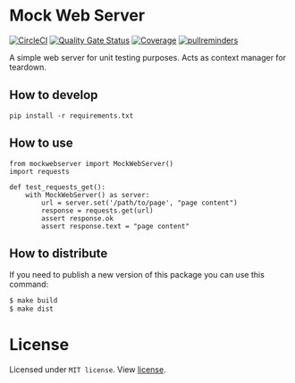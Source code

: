 # Mock Web Server

[![CircleCI](https://circleci.com/gh/Virtualstock/mockwebserver.svg?style=svg&circle-token=a157be22d8ba5cd2fefe5517bc8de839b7cd232e)](https://circleci.com/gh/Virtualstock/mockwebserver)
[![Quality Gate Status](https://sonarcloud.io/api/project_badges/measure?project=Virtualstock_mockwebserver&metric=alert_status)](https://sonarcloud.io/dashboard?id=Virtualstock_mockwebserver)
[![Coverage](https://sonarcloud.io/api/project_badges/measure?project=Virtualstock_mockwebserver&metric=coverage)](https://sonarcloud.io/dashboard?id=Virtualstock_mockwebserver)
[![pullreminders](https://pullreminders.com/badge.svg)](https://pullreminders.com?ref=badge)

A simple web server for unit testing purposes. Acts as context manager for teardown.

## How to develop

```
pip install -r requirements.txt
```

## How to use

```
from mockwebserver import MockWebServer()
import requests

def test_requests_get():
    with MockWebServer() as server:
        url = server.set('/path/to/page', "page content")
        response = requests.get(url)
        assert response.ok
        assert response.text = "page content"
```


## How to distribute

If you need to publish a new version of this package you can use this command:

```bash
$ make build
$ make dist
```


# License

Licensed under `MIT license`. View [license](LICENSE).
